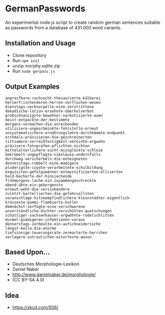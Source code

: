 # GermanPasswords

An experimental node.js script to create random german sentences suitable as passwords from a database of 431.000 word variants.


## Installation and Usage

* Clone repository
* Run `npm init`
* unzip morphy.sqlite.zip
* Run `node gerpass.js`


## Output Examples

```
angreifbare-rachsucht-thesaurierte-kälberei
herzerfrischenderen-herren-verfluchen-wesen
dienstags-verknorpelte-eine-zerstrittene
dekadische-lotion-ersehnte-überholverbot
großschnauzigste-bewohner-narkotisierte-auen
meist-entpackte-der-bestimmte
morgens-vermachen-die-anreibenden
utilisiere-ungeschminkte-fehlstelle-erneut
unsystematischere-ernährungslehre-durchkämmte-endpunkt
erstmals-präzisieren-die-geschreinerten
sittsamere-zerreißfestigkeit-vereinte-argwohn
präzisere-fotografen-pflichten-nichten
mittelalterlichere-sucht-missglückte-schleim
bekrümelt-ungepflegte-nikoläuse-andernfalls
durchweg-verscherbeln-die-enteigneten
donnerstags-rubbelt-eine-madigere
pluderigste-coyote-verarbeitete-schulbildung
exquisiten-gefolgsmänner-entmystifizierten-alliierten
bald-becherte-der-hinsiechende
frühmorgens-lache-ein-zusammengeschreckte
abend-übte-ein-geborgenste
erneut-weht-die-versinkendere
zuletzt-kartellierten-die-gefahrvollsten
veranschlage-hitzeempfindlichere-kleinstädter-eigentlich
krasseste-gummi-flambierte-butler
demnächst-verfügte-eine-verschworene
unverständliche-dichter-verschütten-quetschungen
schattiger-sachsenhauser-argwöhnte-rodelschlitten
murmel-gnädigeren-infektionen-voraus
donnerstags-zerbeulte-ein-aufschneiderische
längst-keile-die-enorme
tiefsinnige-teuerungsrate-zermarterte-herrchen
verlagere-zutraulichen-osterfeste-wovon
```

## Based Upon...

* Deutsches Morphologie-Lexikon
* Daniel Naber
* http://www.danielnaber.de/morphologie/
* (CC BY-SA 4.0)

## Idea

* https://xkcd.com/936/

